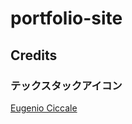 # portfolio-site

## Credits

### テックスタックアイコン

[Eugenio Ciccale](https://www.figma.com/@keno_reloaded)
